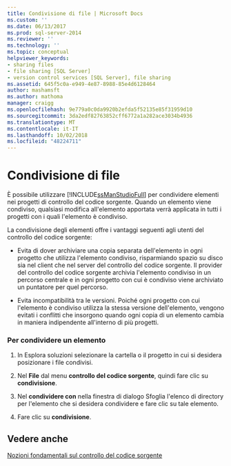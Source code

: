 ```yaml
---
title: Condivisione di file | Microsoft Docs
ms.custom: ''
ms.date: 06/13/2017
ms.prod: sql-server-2014
ms.reviewer: ''
ms.technology: ''
ms.topic: conceptual
helpviewer_keywords:
- sharing files
- file sharing [SQL Server]
- version control services [SQL Server], file sharing
ms.assetid: 645f5c0a-e949-4e87-8988-85e4d6128464
author: mashamsft
ms.author: mathoma
manager: craigg
ms.openlocfilehash: 9e779a0c0da9920b2efda5f52135e85f31959d10
ms.sourcegitcommit: 3da2edf82763852cff6772a1a282ace3034b4936
ms.translationtype: MT
ms.contentlocale: it-IT
ms.lasthandoff: 10/02/2018
ms.locfileid: "48224711"
---
```

# <a name="share-files"></a>Condivisione di file
  È possibile utilizzare [!INCLUDE[ssManStudioFull](../includes/ssmanstudiofull-md.md)] per condividere elementi nei progetti di controllo del codice sorgente. Quando un elemento viene condiviso, qualsiasi modifica all'elemento apportata verrà applicata in tutti i progetti con i quali l'elemento è condiviso.  
  
 La condivisione degli elementi offre i vantaggi seguenti agli utenti del controllo del codice sorgente:  
  
-   Evita di dover archiviare una copia separata dell'elemento in ogni progetto che utilizza l'elemento condiviso, risparmiando spazio su disco sia nel client che nel server del controllo del codice sorgente. Il provider del controllo del codice sorgente archivia l'elemento condiviso in un percorso centrale e in ogni progetto con cui è condiviso viene archiviato un puntatore per quel percorso.  
  
-   Evita incompatibilità tra le versioni. Poiché ogni progetto con cui l'elemento è condiviso utilizza la stessa versione dell'elemento, vengono evitati i conflitti che insorgono quando ogni copia di un elemento cambia in maniera indipendente all'interno di più progetti.  
  
### <a name="to-share-an-item"></a>Per condividere un elemento  
  
1.  In Esplora soluzioni selezionare la cartella o il progetto in cui si desidera posizionare i file condivisi.  
  
2.  Nel **File** dal menu **controllo del codice sorgente**, quindi fare clic su **condivisione**.  
  
3.  Nel **condividere con** nella finestra di dialogo Sfoglia l'elenco di directory per l'elemento che si desidera condividere e fare clic su tale elemento.  
  
4.  Fare clic su **condivisione**.  
  
## <a name="see-also"></a>Vedere anche  
 [Nozioni fondamentali sul controllo del codice sorgente](../../2014/database-engine/source-control-basics.md)  
  
  
